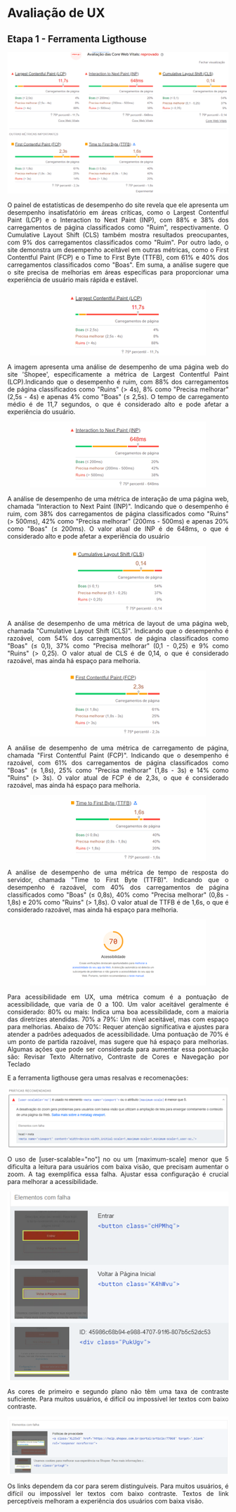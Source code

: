 # Avaliação de UX
## Etapa 1 - Ferramenta Ligthouse
<img src="imagens/1.png" alt="" />
<p style="text-align: justify;">
O painel de estatísticas de desempenho do site revela que ele apresenta um desempenho insatisfatório em áreas críticas, como o Largest Contentful Paint (LCP) e o Interaction to Next Paint (INP), com 88% e 38% dos carregamentos de página classificados como "Ruim", respectivamente. O Cumulative Layout Shift (CLS) também mostra resultados preocupantes, com 9% dos carregamentos classificados como "Ruim". Por outro lado, o site demonstra um desempenho aceitável em outras métricas, como o First Contentful Paint (FCP) e o Time to First Byte (TTFB), com 61% e 40% dos carregamentos classificados como "Boas". Em suma, a análise sugere que o site precisa de melhorias em áreas específicas para proporcionar uma experiência de usuário mais rápida e estável.

<p align="center"> <img src="imagens/2.png" alt="" /></p>

<p style="text-align: justify;">
A imagem apresenta uma análise de desempenho de uma página web do site 'Shopee', especificamente a métrica de Largest Contentful Paint (LCP).Indicando que o desempenho é ruim, com 88% dos carregamentos de página classificados como "Ruins" (> 4s), 8% como "Precisa melhorar" (2,5s - 4s) e apenas 4% como "Boas" (≤ 2,5s). O tempo de carregamento médio é de 11,7 segundos, o que é considerado alto e pode afetar a experiência do usuário.
</p>
<p align="center"><img src="imagens/3.png" alt="" /></p>

<p style="text-align: justify;">
A análise de desempenho de uma métrica de interação de uma página web, chamada "Interaction to Next Paint (INP)". Indicando que o desempenho é ruim, com 38% dos carregamentos de página classificados como "Ruins" (> 500ms), 42% como "Precisa melhorar" (200ms - 500ms) e apenas 20% como "Boas" (≤ 200ms). O valor atual de INP é de 648ms, o que é considerado alto e pode afetar a experiência do usuário
</p>
<p align="center"><img src="imagens/4.png" alt="" /></p>

<p style="text-align: justify;">
A análise de desempenho de uma métrica de layout de uma página web, chamada "Cumulative Layout Shift (CLS)". Indicando que o desempenho é razoável, com 54% dos carregamentos de página classificados como "Boas" (≤ 0,1), 37% como "Precisa melhorar" (0,1 - 0,25) e 9% como "Ruins" (> 0,25). O valor atual de CLS é de 0,14, o que é considerado razoável, mas ainda há espaço para melhoria.
</p>
<p align="center"><img src="imagens/5.png" alt="" /></p>

<p style="text-align: justify;">
 A análise de desempenho de uma métrica de carregamento de página, chamada "First Contentful Paint (FCP)". Indicando que o desempenho é razoável, com 61% dos carregamentos de página classificados como "Boas" (≤ 1,8s), 25% como "Precisa melhorar" (1,8s - 3s) e 14% como "Ruins" (> 3s). O valor atual de FCP é de 2,3s, o que é considerado razoável, mas ainda há espaço para melhoria.
</p>
<p align="center"><img src="imagens/6.png" alt="" /></p>

<p style="text-align: justify;">
A análise de desempenho de uma métrica de tempo de resposta do servidor, chamada "Time to First Byte (TTFB)". Indicando que o desempenho é razoável, com 40% dos carregamentos de página classificados como "Boas" (≤ 0,8s), 40% como "Precisa melhorar" (0,8s - 1,8s) e 20% como "Ruins" (> 1,8s). O valor atual de TTFB é de 1,6s, o que é considerado razoável, mas ainda há espaço para melhoria.
</p>

<p align="center"><img src="imagens/7.png" alt="" /></p>

<p style="text-align: justify;"> Para acessibilidade em UX, uma métrica comum é a pontuação de acessibilidade, que varia de 0 a 100. Um valor aceitável geralmente é considerado: 80% ou mais: Indica uma boa acessibilidade, com a maioria das diretrizes atendidas. 70% a 79%: Um nível aceitável, mas com espaço para melhorias. Abaixo de 70%: Requer atenção significativa e ajustes para atender a padrões adequados de acessibilidade.
Uma pontuação de 70% é um ponto de partida razoável, mas sugere que há espaço para melhorias. Algumas ações que pode ser considerada para aumentar essa pontuação são: Revisar Texto Alternativo, Contraste de Cores e Navegação por Teclado</p>

<p style="text-align: justify;"> E a ferramenta ligthouse gera umas resalvas e recomenações: </p>

<p align="center"><img src="imagens/10.png" alt="" /></p>

<p style="text-align: justify;">O uso de [user-scalable="no"] no <meta name="viewport"> ou um [maximum-scale] menor que 5 dificulta a leitura para usuários com baixa visão, que precisam aumentar o zoom. A tag <meta name="viewport" content="width=device-width, initial-scale=1, maximum-scale=1, minimum-scale=1, user-scalable=no"> exemplifica essa falha. Ajustar essa configuração é crucial para melhorar a acessibilidade.</p>

<p align="center"><img src="imagens/11.png" alt="" /></p>

<p style="text-align: justify;">As cores de primeiro e segundo plano não têm uma taxa de contraste suficiente. Para muitos usuários, é difícil ou impossível ler textos com baixo contraste. </p>

<p align="center"><img src="imagens/12.png" alt="" /></p>

<p style="text-align: justify;"> Os links dependem da cor para serem distinguíveis.
Para muitos usuários, é difícil ou impossível ler textos com baixo contraste. Textos de link perceptíveis melhoram a experiência dos usuários com baixa visão. </p>